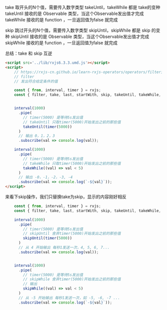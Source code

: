 take 取开头的N个值，需要传入数字类型
takeUntil，takeWhile 都是 take的变种
takeUntil 接收的是 Observable 类型，当这个Observable发出值才完成
takeWhile 接收的是 function ，一旦返回值为false 就完成

skip 跳过开头的N个值，需要传入数字类型
skipUntil，skipWhile 都是 skip 的变种
skipUntil 接收的是 Observable 类型，当这个Observable发出值才完成
skipWhile 接收的是 function ，一旦返回值为false 就完成

总结：take 和 skip 互逆
```html
<script src='../lib/rxjs6.3.3.umd.js'></script>
<script>
    // https://rxjs-cn.github.io/learn-rxjs-operators/operators/filtering/filter.html
    // filter
    // 发出符合给定条件的值

    const { from, interval, timer } = rxjs;
    const { filter, take, last, startWith, skip, takeUntil, takeWhile, skipWhile } = rxjs.operators;


    interval(1000)
      .pipe(
        // timer(5000) 是等待5s发出值
        // takeUntil 只取timer(5000)开始发出之前的那些值
        takeUntil(timer(5000))
      )
      // 输出 0，1，2，3
      .subscribe(val => console.log(val));

    interval(1000)
      .pipe(
        // timer(5000) 是等待5s发出值
        // takeWhile 只取timer(5000)开始发出之前的那些值
        takeWhile((val) => val < 5)
      )
      // 输出 -0，-1，-2，-3, -4
      .subscribe(val => console.log(`-${val}`));
</script>
```

来看下skip操作，我们只替换take为skip，显示的内容刚好相反
```javascript
    const { from, interval, timer } = rxjs;
    const { filter, take, last, startWith, skip, takeUntil, takeWhile, skipWhile, skipUntil } = rxjs.operators;

    interval(1000)
      .pipe(
        // timer(5000) 是等待5s发出值
        // skipUntil 舍弃timer(5000)开始发出之前的那些值
        skipUntil(timer(5000))
      )
      // 从 4 开始输出 每秒1发送一次，4, 5, 6, 7...
      .subscribe(val => console.log(val));


    interval(1000)
      .pipe(
        // timer(5000) 是等待5s发出值
        // skipWhile 舍弃timer(5000)开始发出之前的那些值
        // 输出
        skipWhile((val) => val < 5)
      )
      // 从 -5 开始输出 每秒1发送一次，如 -5, -6, -7 ...
      .subscribe(val => console.log(`-${val}`));
```
